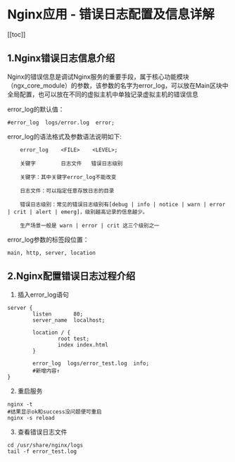 # Nginx应用 - 错误日志配置及信息详解

[[toc]]

## 1.Nginx错误日志信息介绍

Nginx的错误信息是调试Nginx服务的重要手段，属于核心功能模块（ngx_core_module）的参数，该参数的名字为error_log，可以放在Main区块中全局配置，也可以放在不同的虚拟主机中单独记录虚拟主机的错误信息

error_log的默认值：
```
#error_log  logs/error.log  error;
```

error_log的语法格式及参数语法说明如下:
```
    error_log    <FILE>    <LEVEL>;

    关键字        日志文件   错误日志级别

    关键字：其中关键字error_log不能改变

    日志文件：可以指定任意存放日志的目录

    错误日志级别：常见的错误日志级别有[debug | info | notice | warn | error | crit | alert | emerg]，级别越高记录的信息越少。

    生产场景一般是 warn | error | crit 这三个级别之一
```

error_log参数的标签段位置：
```
main, http, server, location
```

## 2.Nginx配置错误日志过程介绍

1. 插入error_log语句
```
server {
        listen       80;
        server_name  localhost;

        location / {
                root test;
                index index.html 
        }

        error_log  logs/error_test.log  info;
        #新增内容↑
}
```

2. 重启服务
```
nginx -t
#结果显示ok和success没问题便可重启
nginx -s reload
```

3. 查看错误日志文件
```
cd /usr/share/nginx/logs
tail -f error_test.log
```

